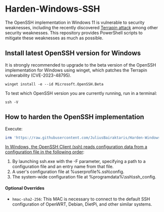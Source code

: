 # Harden-Windows-SSH

The OpenSSH implementation in Windows 11 is vulnerable to security weaknesses, including the recently discovered [Terrapin attack](https://nvd.nist.gov/vuln/detail/CVE-2023-48795) among other security weaknesses. This repository provides PowerShell scripts to mitigate these weaknesses as much as possible.


## Install latest OpenSSH version for Windows

It is strongly recommended to upgrade to the beta version of the OpenSSH implementation for Windows using winget, which patches the Terrapin vulnerability (CVE-2023-48795).
```
winget install -e --id Microsoft.OpenSSH.Beta
```
To test which OpenSSH version you are currently running, run in a terminal:
```
ssh -V
```

## How to harden the OpenSSH implementation
Execute:
```powershell
irm 'https://raw.githubusercontent.com/JuliusBairaktaris/Harden-Windows-SSH/main/ConfigureOpenSSH.ps1' | iex
```

[In Windows, the OpenSSH Client (ssh) reads configuration data from a configuration file in the following order](https://learn.microsoft.com/en-us/windows-server/administration/openssh/openssh_server_configuration): 

1. By launching ssh.exe with the -F parameter, specifying a path to a configuration file and an entry name from that file.
2. A user's configuration file at %userprofile%\.ssh\config.
3. The system-wide configuration file at %programdata%\ssh\ssh_config.


#### Optional Overrides
-  `hmac-sha2-256`: This MAC is necessary to connect to the default SSH configuration of OpenWRT, Debian, DietPi, and other similar systems.
